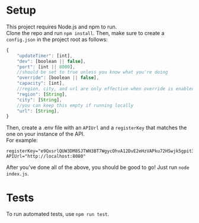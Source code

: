 # Setup
This project requires Node.js and npm to run.<br>
Clone the repo and run `npm install`. Then, make sure to create a `config.json` in the project root as follows:
```js
{
    "updateTimer": [int],
    "dev": [boolean || false],
    "port": [int || 8000],
    //should be set to true unless you know what you're doing
    "override": [boolean || false],
    "capacity": [int],
    //region, city, and url are only effective when override is enabled
    "region": [String],
    "city": [String],
    //you can keep this empty if running locally
    "url": [String],
}
```
Then, create a .env file with an `APIUrl` and a `registerKey` that matches the one on your instance of the API. <br>
For example: <br>
```env
registerKey="e9QxsrlQUW3DM8SJTWH3BT7WgycOhvA12DvE2eHzVAPku72HSwjk5gpit33B1Y5"
APIUrl="http://localhost:8080"
```
After you've done all of the above, you should be good to go! Just run `node index.js`.

# Tests
To run automated tests, use `npm run test`.
